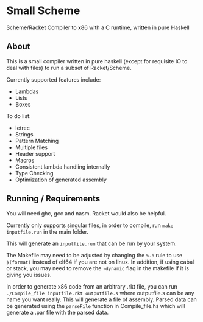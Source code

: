 # Small Scheme

 Scheme/Racket Compiler to x86 with a C runtime, written in pure Haskell

## About
This is a small compiler written in pure haskell (except for requisite IO to deal with files) to run a subset of Racket/Scheme. 

Currently supported features include:

- Lambdas
- Lists
- Boxes

To do list:

- letrec
- Strings
- Pattern Matching
- Multiple files
- Header support
- Macros
- Consistent lambda handling internally
- Type Checking
- Optimization of generated assembly



## Running / Requirements
You will need ghc, gcc and nasm. Racket would also be helpful.

Currently only supports singular files, in order to compile, run 
`make inputfile.run`
 in the main folder.
 
 This will generate an `inputfile.run` that can be run by your system.
 
 The Makefile may need to be adjusted by changing the `%.o` rule to use `$(format)` instead of elf64 if you are not on linux. In addition, if using cabal or stack, you may need to remove the `-dynamic` flag in the makefile if it is giving you issues. 
 
In order to generate x86 code from an arbitrary .rkt file, you can run `./Compile_file inputfile.rkt outputfile.s` where outputfile.s can be any name you want really. This will generate a file of assembly. Parsed data can be generated using the `parseFile` function in Compile_file.hs which will generate a .par file with the parsed data.


 
 


